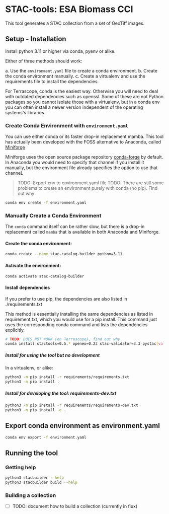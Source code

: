 # STAC-tools: ESA Biomass CCI

This tool generates a STAC collection from a set of GeoTiff images.

## Setup - Installation

Install python 3.11 or higher via conda, pyenv or alike.

Either of three methods should work:

a. Use the `environment.yaml` file to create a conda environment.
b. Create the conda environment manually.
c. Create a virtualenv and use the requirements file to install the dependencies.

For Terrascope, conda is the easiest way. Otherwise you will need to deal with outdated dependencies such as openssl. Some of these are not Python packages so you cannot isolate those with a virtualenv, but in a conda env you can often install a newer version independent of the operating systems's libraries.

### Create Conda Environment with `environment.yaml`

You can use either conda or its faster drop-in replacement mamba.
This tool has actually been developed with the FOSS alternative to Anaconda, called [Miniforge](https://github.com/conda-forge/miniforge)

Miniforge uses the open source package repository [conda-forge](https://conda-forge.org/) by default. In Anaconda you would need to specify that channel if you install it manually, but the environment file already specifies the option to use that channeL

> TODO: Export env to environment.yaml file
> TODO: There are still some problems to create an environment purely with conda (no pip). Find out why

```bash
conda env create -f environment.yaml
```

### Manually Create a Conda Environment

The `conda` command itself can be rather slow, but there is a drop-in replacement called `mamba` that is available in both Anaconda and Miniforge.


#### Create the conda environment:

```bash
conda create --name stac-catalog-builder python=3.11
```


#### Activate the environment:

```bash
conda activate stac-catalog-builder
```

#### Install dependencies

If you prefer to use pip, the dependencies are also listed in ./requirements.txt

This method is essentially installing the same dependencies as listed in requirement.txt, which you would use for a pip install. This command just uses the corresponding conda command and lists the dependencies explicitly.

```bash
# TODO: DOES NOT WORK (on Terrascope), find out why
conda install stactools=0.5.* openeo=0.23 stac-validator=3.3 pystac[validation]=1.8 rasterio=1.3 shapely=2.0 pyproj=3.6 click=8.1
```

##### Install for using the tool but no development

In a virtualenv, or alike:

```bash
python3 -m pip install -r requirements/requirements.txt
python3 -m pip install .
```

##### Install for developing the tool: requirements-dev.txt

```bash
python3 -m pip install -r requirements/requirements-dev.txt
python3 -m pip install -e .
```

## Export conda environment as environment.yaml

```bash
conda env export -f environment.yaml
```

## Running the tool

### Getting help

```bash
python3 stacbuilder --help
python3 stacbuilder build --help
```

### Building a collection

- [ ] TODO: document how to build a collection (currently in flux)